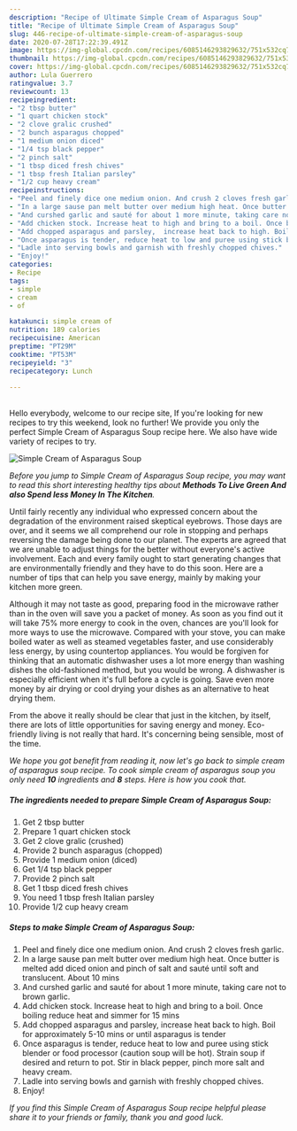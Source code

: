 ```yaml
---
description: "Recipe of Ultimate Simple Cream of Asparagus Soup"
title: "Recipe of Ultimate Simple Cream of Asparagus Soup"
slug: 446-recipe-of-ultimate-simple-cream-of-asparagus-soup
date: 2020-07-28T17:22:39.491Z
image: https://img-global.cpcdn.com/recipes/6085146293829632/751x532cq70/simple-cream-of-asparagus-soup-recipe-main-photo.jpg
thumbnail: https://img-global.cpcdn.com/recipes/6085146293829632/751x532cq70/simple-cream-of-asparagus-soup-recipe-main-photo.jpg
cover: https://img-global.cpcdn.com/recipes/6085146293829632/751x532cq70/simple-cream-of-asparagus-soup-recipe-main-photo.jpg
author: Lula Guerrero
ratingvalue: 3.7
reviewcount: 13
recipeingredient:
- "2 tbsp butter"
- "1 quart chicken stock"
- "2 clove gralic crushed"
- "2 bunch asparagus chopped"
- "1 medium onion diced"
- "1/4 tsp black pepper"
- "2 pinch salt"
- "1 tbsp diced fresh chives"
- "1 tbsp fresh Italian parsley"
- "1/2 cup heavy cream"
recipeinstructions:
- "Peel and finely dice one medium onion. And crush 2 cloves fresh garlic."
- "In a large sause pan melt butter over medium high heat. Once butter is melted add diced onion and pinch of salt and sauté until soft and translucent. About 10 mins"
- "And curshed garlic and sauté for about 1 more minute, taking care not to brown garlic."
- "Add chicken stock. Increase heat to high and bring to a boil. Once boiling reduce heat and simmer for 15 mins"
- "Add chopped asparagus and parsley,  increase heat back to high. Boil for approximately 5-10 mins or until asparagus is tender"
- "Once asparagus is tender, reduce heat to low and puree using stick blender or food processor (caution soup will be hot). Strain soup if desired and return to pot. Stir in black pepper, pinch more salt and heavy cream."
- "Ladle into serving bowls and garnish with freshly chopped chives."
- "Enjoy!"
categories:
- Recipe
tags:
- simple
- cream
- of

katakunci: simple cream of 
nutrition: 189 calories
recipecuisine: American
preptime: "PT29M"
cooktime: "PT53M"
recipeyield: "3"
recipecategory: Lunch

---
```

<br>
Hello everybody, welcome to our recipe site, If you're looking for new recipes to try this weekend, look no further! We provide you only the perfect Simple Cream of Asparagus Soup recipe here. We also have wide variety of recipes to try.
<br>


![Simple Cream of Asparagus Soup](https://img-global.cpcdn.com/recipes/6085146293829632/751x532cq70/simple-cream-of-asparagus-soup-recipe-main-photo.jpg)

<i>Before you jump to Simple Cream of Asparagus Soup recipe, you may want to read this short interesting healthy tips about 
<strong>Methods To Live Green And also Spend less Money In The Kitchen</strong>.</i>
</br>

Until fairly recently any individual who expressed concern about the degradation of the environment raised skeptical eyebrows. Those days are over, and it seems we all comprehend our role in stopping and perhaps reversing the damage being done to our planet. The experts are agreed that we are unable to adjust things for the better without everyone's active involvement. Each and every family ought to start generating changes that are environmentally friendly and they have to do this soon. Here are a number of tips that can help you save energy, mainly by making your kitchen more green.

Although it may not taste as good, preparing food in the microwave rather than in the oven will save you a packet of money. As soon as you find out it will take 75% more energy to cook in the oven, chances are you'll look for more ways to use the microwave. Compared with your stove, you can make boiled water as well as steamed vegetables faster, and use considerably less energy, by using countertop appliances. You would be forgiven for thinking that an automatic dishwasher uses a lot more energy than washing dishes the old-fashioned method, but you would be wrong. A dishwasher is especially efficient when it's full before a cycle is going. Save even more money by air drying or cool drying your dishes as an alternative to heat drying them.

From the above it really should be clear that just in the kitchen, by itself, there are lots of little opportunities for saving energy and money. Eco-friendly living is not really that hard. It's concerning being sensible, most of the time.


<i>We hope you got benefit from reading it, now let's go back to simple cream of asparagus soup recipe. To cook simple cream of asparagus soup you only need <strong>10</strong> ingredients and <strong>8</strong> steps. Here is how you cook that.
</i>

##### The ingredients needed to prepare Simple Cream of Asparagus Soup:

1. Get 2 tbsp butter
1. Prepare 1 quart chicken stock
1. Get 2 clove gralic (crushed)
1. Provide 2 bunch asparagus (chopped)
1. Provide 1 medium onion (diced)
1. Get 1/4 tsp black pepper
1. Provide 2 pinch salt
1. Get 1 tbsp diced fresh chives
1. You need 1 tbsp fresh Italian parsley
1. Provide 1/2 cup heavy cream


##### Steps to make Simple Cream of Asparagus Soup:

1. Peel and finely dice one medium onion. And crush 2 cloves fresh garlic.
1. In a large sause pan melt butter over medium high heat. Once butter is melted add diced onion and pinch of salt and sauté until soft and translucent. About 10 mins
1. And curshed garlic and sauté for about 1 more minute, taking care not to brown garlic.
1. Add chicken stock. Increase heat to high and bring to a boil. Once boiling reduce heat and simmer for 15 mins
1. Add chopped asparagus and parsley,  increase heat back to high. Boil for approximately 5-10 mins or until asparagus is tender
1. Once asparagus is tender, reduce heat to low and puree using stick blender or food processor (caution soup will be hot). Strain soup if desired and return to pot. Stir in black pepper, pinch more salt and heavy cream.
1. Ladle into serving bowls and garnish with freshly chopped chives.
1. Enjoy!


<i>If you find this Simple Cream of Asparagus Soup recipe helpful please share it to your friends or family, thank you and good luck.</i>
